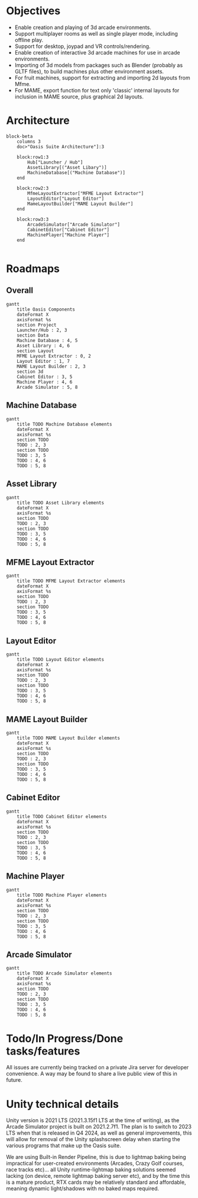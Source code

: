 # Objectives
- Enable creation and playing of 3d arcade environments.
- Support multiplayer rooms as well as single player mode, including offline play. 
- Support for desktop, joypad and VR controls/rendering.
- Enable creation of interactive 3d arcade machines for use in arcade environments.
- Importing of 3d models from packages such as Blender (probably as GLTF files), to build machines plus other environment assets.
- For fruit machines, support for extracting and importing 2d layouts from Mfme.
- For MAME, export function for text only 'classic' internal layouts for inclusion in MAME source, plus graphical 2d layouts.

# Architecture
<!-- Mermaid diagram tools/info:
    https://docs.github.com/en/get-started/writing-on-github/working-with-advanced-formatting/creating-diagrams
    https://mermaid.js.org/intro/
    And a live editor for quick testing here: https://mermaid.live/
-->

```mermaid
block-beta
    columns 3
    doc>"Oasis Suite Architecture"]:3

    block:row1:3
        Hub["Launcher / Hub"]
        AssetLibrary[("Asset Libary")]
        MachineDatabase[("Machine Database")]
    end

    block:row2:3
        MfmeLayoutExtractor["MFME Layout Extractor"]
        LayoutEditor["Layout Editor"]
        MameLayoutBuilder["MAME Layout Builder"]
    end

    block:row3:3
        ArcadeSimulator["Arcade Simulator"]
        CabinetEditor["Cabinet Editor"]
        MachinePlayer["Machine Player"]
    end
    
```

# Roadmaps

## Overall
```mermaid
gantt
    title Oasis Components
    dateFormat X
    axisFormat %s
    section Project
    Launcher/Hub : 2, 3        
    section Data
    Machine Database : 4, 5    
    Asset Library : 4, 6    
    section Layout
    MFME Layout Extractor : 0, 2    
    Layout Editor : 1, 7    
    MAME Layout Builder : 2, 3     
    section 3d
    Cabinet Editor : 3, 5    
    Machine Player : 4, 6    
    Arcade Simulator : 5, 8    
```
## Machine Database
```mermaid
gantt
    title TODO Machine Database elements
    dateFormat X
    axisFormat %s
    section TODO
    TODO : 2, 3        
    section TODO
    TODO : 3, 5    
    TODO : 4, 6    
    TODO : 5, 8    
```
## Asset Library
```mermaid
gantt
    title TODO Asset Library elements
    dateFormat X
    axisFormat %s
    section TODO
    TODO : 2, 3        
    section TODO
    TODO : 3, 5    
    TODO : 4, 6    
    TODO : 5, 8    
```
## MFME Layout Extractor
```mermaid
gantt
    title TODO MFME Layout Extractor elements
    dateFormat X
    axisFormat %s
    section TODO
    TODO : 2, 3        
    section TODO
    TODO : 3, 5    
    TODO : 4, 6    
    TODO : 5, 8    
```
## Layout Editor
```mermaid
gantt
    title TODO Layout Editor elements
    dateFormat X
    axisFormat %s
    section TODO
    TODO : 2, 3        
    section TODO
    TODO : 3, 5    
    TODO : 4, 6    
    TODO : 5, 8    
```
## MAME Layout Builder
```mermaid
gantt
    title TODO MAME Layout Builder elements
    dateFormat X
    axisFormat %s
    section TODO
    TODO : 2, 3        
    section TODO
    TODO : 3, 5    
    TODO : 4, 6    
    TODO : 5, 8    
```
## Cabinet Editor
```mermaid
gantt
    title TODO Cabinet Editor elements
    dateFormat X
    axisFormat %s
    section TODO
    TODO : 2, 3        
    section TODO
    TODO : 3, 5    
    TODO : 4, 6    
    TODO : 5, 8    
```
## Machine Player
```mermaid
gantt
    title TODO Machine Player elements
    dateFormat X
    axisFormat %s
    section TODO
    TODO : 2, 3        
    section TODO
    TODO : 3, 5    
    TODO : 4, 6    
    TODO : 5, 8    
```
## Arcade Simulator
```mermaid
gantt
    title TODO Arcade Simulator elements
    dateFormat X
    axisFormat %s
    section TODO
    TODO : 2, 3        
    section TODO
    TODO : 3, 5    
    TODO : 4, 6    
    TODO : 5, 8    
```


# Todo/In Progress/Done tasks/features
All issues are currently being tracked on a private Jira server for developer convenience.  A way may be found to share a live public view of this in future.

# Unity technical details
Unity version is 2021 LTS (2021.3.15f1 LTS at the time of writing), as the Arcade Simulator project is built on 2021.2.7f1. The plan is to switch to 2023 LTS when that is released in Q4 2024, as well as general improvements, this will allow for removal of the Unity splashscreen delay when starting the various programs that make up the Oasis suite.

We are using Built-in Render Pipeline, this is due to lightmap baking being impractical for user-created environments (Arcades, Crazy Golf courses, race tracks etc)... all Unity runtime-lightmap baking solutions seemed lacking (on device, remote lightmap baking server etc), and by the time this is a mature product, RTX cards may be relatively standard and affordable, meaning dynamic light/shadows with no baked maps required.
